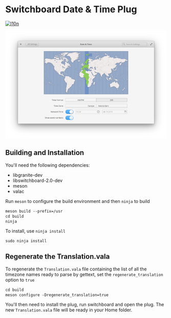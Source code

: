 # Switchboard Date & Time Plug
[![l10n](https://l10n.elementary.io/widgets/switchboard/switchboard-plug-datetime/svg-badge.svg)](https://l10n.elementary.io/projects/switchboard/switchboard-plug-datetime)

![screenshot](data/screenshot.png?raw=true)

## Building and Installation

You'll need the following dependencies:

* libgranite-dev
* libswitchboard-2.0-dev
* meson
* valac

Run `meson` to configure the build environment and then `ninja` to build

    meson build --prefix=/usr
    cd build
    ninja

To install, use `ninja install`

    sudo ninja install

## Regenerate the Translation.vala

To regenerate the `Translation.vala` file containing the list of all the timezone names ready to parse by gettext, set the `regenerate_translation` option to `true`

    cd build
    meson configure -Dregenerate_translation=true

You'll then need to install the plug, run switchboard and open the plug. The new `Translation.vala` file will be ready in your Home folder.
